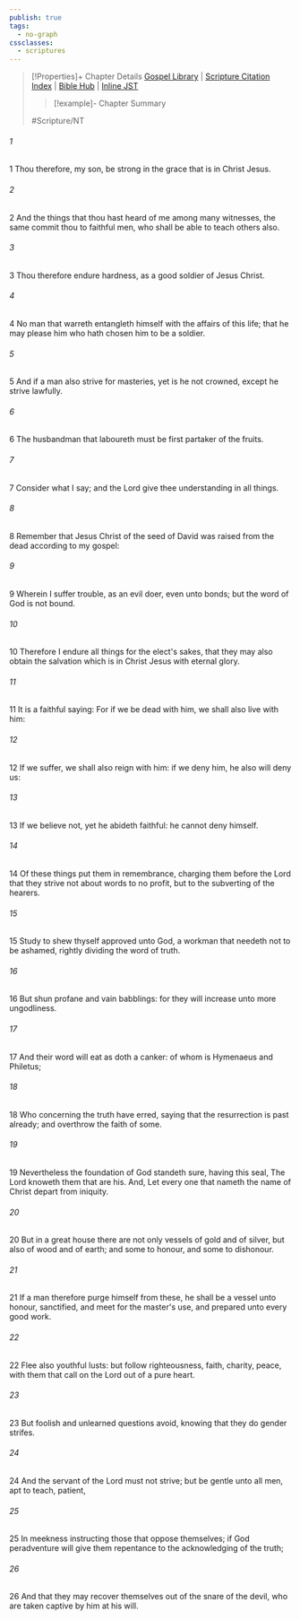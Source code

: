 ```yaml
---
publish: true
tags:
  - no-graph
cssclasses:
  - scriptures
---
```

>[!Properties]+ Chapter Details
>[Gospel Library](https://churchofjesuschrist.org/study/scriptures/nt/2-tim/2?lang=eng)    |    [Scripture Citation Index](https://scriptures.byu.edu/#09b02::c09b02)    |    [Bible Hub](https://biblehub.com/2_timothy/2.htm)    |    [Inline JST](https://scripturetoolbox.com/html/ic/2Timothy/2.html)
>>[!example]- Chapter Summary
>> 
> 
>
>#Scripture/NT
###### 1
1 Thou therefore, my son, be strong in the grace that is in Christ Jesus.
###### 2
2 And the things that thou hast heard of me among many witnesses, the same commit thou to faithful men, who shall be able to teach others also.
###### 3
3 Thou therefore endure hardness, as a good soldier of Jesus Christ.
###### 4
4 No man that warreth entangleth himself with the affairs of this life; that he may please him who hath chosen him to be a soldier.
###### 5
5 And if a man also strive for masteries, yet is he not crowned, except he strive lawfully.
###### 6
6 The husbandman that laboureth must be first partaker of the fruits.
###### 7
7 Consider what I say; and the Lord give thee understanding in all things.
###### 8
8 Remember that Jesus Christ of the seed of David was raised from the dead according to my gospel:
###### 9
9 Wherein I suffer trouble, as an evil doer, even unto bonds; but the word of God is not bound.
###### 10
10 Therefore I endure all things for the elect's sakes, that they may also obtain the salvation which is in Christ Jesus with eternal glory.
###### 11
11 It is a faithful saying: For if we be dead with him, we shall also live with him:
###### 12
12 If we suffer, we shall also reign with him: if we deny him, he also will deny us:
###### 13
13 If we believe not, yet he abideth faithful: he cannot deny himself.
###### 14
14 Of these things put them in remembrance, charging them before the Lord that they strive not about words to no profit, but to the subverting of the hearers.
###### 15
15 Study to shew thyself approved unto God, a workman that needeth not to be ashamed, rightly dividing the word of truth.
###### 16
16 But shun profane and vain babblings: for they will increase unto more ungodliness.
###### 17
17 And their word will eat as doth a canker: of whom is Hymenaeus and Philetus;
###### 18
18 Who concerning the truth have erred, saying that the resurrection is past already; and overthrow the faith of some.
###### 19
19 Nevertheless the foundation of God standeth sure, having this seal, The Lord knoweth them that are his. And, Let every one that nameth the name of Christ depart from iniquity.
###### 20
20 But in a great house there are not only vessels of gold and of silver, but also of wood and of earth; and some to honour, and some to dishonour.
###### 21
21 If a man therefore purge himself from these, he shall be a vessel unto honour, sanctified, and meet for the master's use, and prepared unto every good work.
###### 22
22 Flee also youthful lusts: but follow righteousness, faith, charity, peace, with them that call on the Lord out of a pure heart.
###### 23
23 But foolish and unlearned questions avoid, knowing that they do gender strifes.
###### 24
24 And the servant of the Lord must not strive; but be gentle unto all men, apt to teach, patient,
###### 25
25 In meekness instructing those that oppose themselves; if God peradventure will give them repentance to the acknowledging of the truth;
###### 26
26 And that they may recover themselves out of the snare of the devil, who are taken captive by him at his will.
